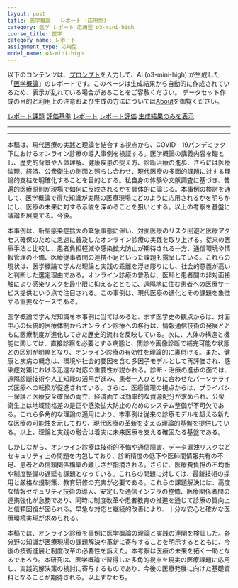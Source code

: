 ```yaml
---
layout: post
title: 医学概論 - レポート (応用型)
category: 医学 レポート 応用型 o3-mini-high
course_title: 医学
category_name: レポート
assignment_type: 応用型
model_name: o3-mini-high
---
```


以下のコンテンツは、[プロンプト](https://github.com/takedatoshiyuki/synthetic_assignments/tree/main/generated/医学/o3-mini-high/prompt_レポート-応用型.md)を入力して、AI (o3-mini-high) が生成した「[医学概論](/contents/医学/)」のレポートです。このページは生成結果から自動的に作成されているため、表示が乱れている場合があることをご容赦ください。
データセット作成の目的と利用上の注意および生成の方法については[About](/About)を御覧ください。

[レポート課題](../レポート課題-応用型)
[評価基準](../評価基準-応用型)
[レポート](../レポート-応用型)
[レポート評価](../レポート評価-応用型)
[生成結果のみを表示](https://github.com/takedatoshiyuki/synthetic_assignments/tree/main/generated/医学/o3-mini-high/レポート-応用型.md)
  

***
***
  
本稿は、現代医療の実践と理論を結合する視点から、COVID－19パンデミック下におけるオンライン診療の導入事例を検証する。医学概論の講義内容を礎とし、歴史的背景や人体理解、健康疾患の捉え方、診断治療の進歩、さらには医療倫理、経済、公衆衛生の側面と照らし合わせ、現代医療の多面的課題に対する理論的支柱を明確化することを目的とする。私自身の体験や文献調査に基づき、普遍的医療原則が現場で如何に反映されるかを具体的に論じる。本事例の検討を通して、医学概論で得た知識が実際の医療現場にどのように応用されるかを明らかにし、医療の未来に対する示唆を深めることを狙いとする。以上の考察を基盤に議論を展開する。今後。

本事例は、新型感染症拡大の緊急事態に伴い、対面医療のリスク回避と医療アクセス確保のために急速に普及したオンライン診療の実践を取り上げる。従来の医療手法と比較し、患者負担軽減や感染拡大防止が期待される一方、通信環境や情報管理の不備、医療従事者間の連携不足といった課題も露呈している。これらの現状は、医学概論で学んだ理論と実践の乖離を浮き彫りにし、社会的意義が高いと判断した選定理由である。オンライン診療の普及は、医師と患者間の非対面接触により感染リスクを最小限に抑えるとともに、遠隔地に住む患者への医療サービス提供という点で注目される。この事例は、現代医療の進化とその課題を象徴する重要なケースである。

医学概論で学んだ知識を本事例に当てはめると、まず医学史の観点からは、対面中心の伝統的医療体制からオンライン診療への移行は、情報通信技術の発展とともに医療制度が進化してきた歴史的流れを反映している。次に、人体の構造と機能に関しては、直接診察を必要とする病態と、問診や画像診断で補完可能な状態との区別が明瞭となり、オンライン診療の有効性を理論的に裏付ける。また、健康と疾病の概念は、環境や社会的要因を含む多因子モデルとして再評価され、感染症対策における迅速な対応の重要性が説かれる。診断・治療の進歩の面では、遠隔診断技術や人工知能の活用が進み、患者一人ひとりに合わせたパーソナライズ医療への転換が促進されている。さらに、医療倫理の視点からは、プライバシー保護と医療安全確保の両立、経済面では効率的な資源配分が求められ、公衆衛生上は地域間格差の是正や感染拡大防止のためのシステム整備が不可欠である。これら多角的な理論の適用により、本事例は従来の診療モデルを超える新たな医療の可能性を示しており、現代医療の革新を支える理論的基盤を提供している。以上、理論と実践の融合は着実に未来医療を支える確固たる基盤である。

しかしながら、オンライン診療は技術的不備や通信障害、データ漏洩リスクなどセキュリティ上の問題を内包しており、診断精度の低下や医師間情報共有の不足、患者との信頼関係構築の難しさが指摘される。さらに、医療費負担の不均衡や制度整備の遅延も課題となっている。これらの問題に対しては、最新技術の採用と厳格な規制策、教育研修の充実が必要である。これらの課題解決には、高度な情報セキュリティ技術の導入、安定した通信インフラの整備、医療関係者間の連携強化が急務であり、同時に制度改革や患者教育の推進を通じて診療の質向上と信頼回復が図られる。早急な対応と継続的改善により、十分な安心と確かな医療環境実現が求められる。

本稿では、オンライン診療を事例に医学概論の理論と実践の連関を検証した。各分野の知識が医療現場の課題解決や革新に寄与することを明示するとともに、今後の技術進展と制度改革の必要性を訴えた。本考察は医療の未来を拓く一助となるであろう。本研究は、医学概論で習得した多角的視点を現実の医療課題に応用し、実践的解決策の検討に寄与するものであり、今後の医療発展に向けた基礎資料となることが期待される。以上すなわち。
